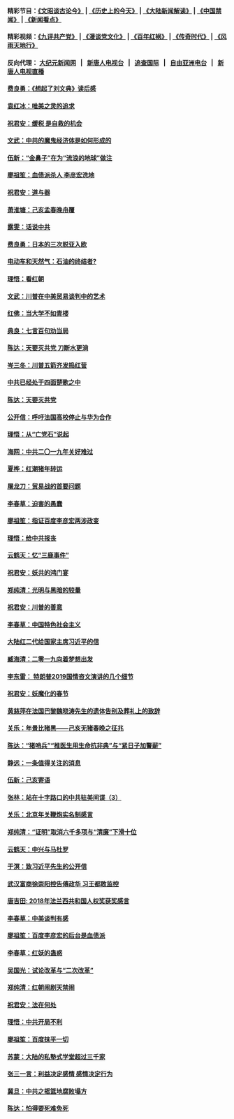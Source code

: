 #### 精彩节目：[《文昭谈古论今》](http://45.76.220.221/wenzhao) | [《历史上的今天》](http://45.76.220.221/today-in-history) | [《大陆新闻解读》](http://45.76.220.221/ntdtv-comedy) | [《中国禁闻》](http://45.76.220.221/ntdtv-news) | [《新闻看点》](http://45.76.220.221/news-insight) 

 #### 精彩视频：[《九评共产党》](http://45.76.220.221:10000/videos/jiuping) | [《漫谈党文化》](http://45.76.220.221:10000/videos/mtdwh) | [《百年红祸》](http://45.76.220.221:10000/videos/bnhh) | [《传奇时代》](http://45.76.220.221:10000/videos/legend) | [《风雨天地行》](http://45.76.220.221:10000/videos/fytdx) 

 #### 反向代理： [大纪元新闻网](http://45.76.220.221:10080/) &nbsp;&nbsp;|&nbsp;&nbsp; [新唐人电视台](http://45.76.220.221:8000/) &nbsp;&nbsp;|&nbsp;&nbsp; [追查国际](http://45.76.220.221:10010/) &nbsp;&nbsp;|&nbsp;&nbsp; [自由亚洲电台](http://45.76.220.221:9800/) &nbsp;&nbsp;|&nbsp;&nbsp; [新唐人电视直播](http://45.76.220.221/) 

#### [费良勇：《想起了刘文典》读后感](../pages/nsc993/n11054408.md?t=02190337) 

#### [袁红冰：唯美之灵的追求](../pages/nsc993/n11052800.md?t=02190337) 

#### [祝君安：缓税 是自救的机会](../pages/nsc993/n11052714.md?t=02190337) 

#### [文武：中共的魔鬼经济体是如何形成的](../pages/nsc993/n11051908.md?t=02190337) 

#### [伍新：“金鼻子”在为“流浪的地球”做注](../pages/nsc993/n11051603.md?t=02190337) 

#### [廖祖笙：血债派杀人 李彦宏洗地](../pages/nsc993/n11051397.md?t=02190337) 

#### [祝君安：道与器](../pages/nsc993/n11050653.md?t=02190337) 

#### [萧淮塘：己亥孟春晚舟覆](../pages/nsc993/n11050615.md?t=02190337) 

#### [露雯：话说中共](../pages/nsc993/n11050549.md?t=02190337) 

#### [费良勇：日本的三次脱亚入欧](../pages/nsc993/n11050067.md?t=02190337) 

#### [电动车和天然气：石油的终结者?](../pages/nsc993/n11047401.md?t=02190337) 

#### [理悟：看红朝](../pages/nsc993/n11047368.md?t=02190337) 

#### [文武：川普在中美贸易谈判中的艺术](../pages/nsc993/n11047216.md?t=02190337) 

#### [红佛：当大学不如青楼](../pages/nsc993/n11046910.md?t=02190337) 

#### [典良：七言百句劝当局](../pages/nsc993/n11046467.md?t=02190337) 

#### [陈达：天要灭共党 刀断水更淌](../pages/nsc993/n11045758.md?t=02190337) 

#### [岑三冬：川普五箭齐发捣红营](../pages/nsc993/n11045729.md?t=02190337) 

#### [中共已经处于四面楚歌之中](../pages/nsc993/n11044959.md?t=02190337) 

#### [陈达：天要灭共党](../pages/nsc993/n11043924.md?t=02190337) 

#### [公开信：呼吁法国高校停止与华为合作](../pages/nsc993/n11042967.md?t=02190337) 

#### [理悟：从“亡党石”说起](../pages/nsc993/n11042524.md?t=02190337) 

#### [海网：中共二〇一九年关好难过](../pages/nsc993/n11041415.md?t=02190337) 

#### [夏桦：红潮猪年转运](../pages/nsc993/n11041337.md?t=02190337) 

#### [屠龙刀：贸易战的首要问题](../pages/nsc993/n11040283.md?t=02190337) 

#### [李春草：迫害的愚蠢](../pages/nsc993/n11036601.md?t=02190337) 

#### [廖祖笙：指证百度李彦宏两涉政变](../pages/nsc993/n11036579.md?t=02190337) 

#### [理悟：给中共报丧](../pages/nsc993/n11036501.md?t=02190337) 

#### [云鹤天：忆“三鹿事件”](../pages/nsc993/n11036466.md?t=02190337) 

#### [祝君安：妖共的鸿门宴](../pages/nsc993/n11035387.md?t=02190337) 

#### [郑纯清：光明与黑暗的较量](../pages/nsc993/n11035337.md?t=02190337) 

#### [祝君安：川普的善意](../pages/nsc993/n11032077.md?t=02190337) 

#### [李春草：中国特色社会主义](../pages/nsc993/n11032132.md?t=02190337) 

#### [大陆红二代给国家主席习近平的信](../pages/nsc993/n11031995.md?t=02190337) 

#### [臧海清：二零一九向着梦想出发](../pages/nsc993/n11031959.md?t=02190337) 

#### [李东雷： 特朗普2019国情咨文演讲的几个细节](../pages/nsc993/n11031943.md?t=02190337) 

#### [祝君安：妖魔化的春节](../pages/nsc993/n11031747.md?t=02190337) 

#### [黄慈萍在法国巴黎魏晓涛先生的遗体告别及葬礼上的致辞](../pages/nsc993/n11031419.md?t=02190337) 

#### [关乐：年景比猪黑——己亥无猪春晚之征兆](../pages/nsc993/n11031494.md?t=02190337) 

#### [陈达：“猪哨兵”“推医生用生命抗非典”与“紧日子加警薪”](../pages/nsc993/n11027746.md?t=02190337) 

#### [静远：一条值得关注的消息](../pages/nsc993/n11024470.md?t=02190337) 

#### [伍新：己亥寄语](../pages/nsc993/n11024543.md?t=02190337) 

#### [张林：站在十字路口的中共驻美间谍（3）](../pages/nsc993/n11023043.md?t=02190337) 

#### [关乐：北京年关鞭炮实名制感言](../pages/nsc993/n11022630.md?t=02190337) 

#### [郑纯清：“证明”取消六千多项与“清廉”下滑十位](../pages/nsc993/n11022638.md?t=02190337) 

#### [云鹤天：中兴与马杜罗](../pages/nsc993/n11022620.md?t=02190337) 

#### [于溟：致习近平先生的公开信](../pages/nsc993/n11022593.md?t=02190337) 

#### [武汉富商徐崇阳控告傅政华 习王都敢监控](../pages/nsc993/n11022212.md?t=02190337) 

#### [唐吉田: 2018年法兰西共和国人权奖获奖感言](../pages/nsc993/n11021537.md?t=02190337) 

#### [李春草：中美谈判有感](../pages/nsc993/n11019776.md?t=02190337) 

#### [廖祖笙：百度李彦宏的后台是血债派](../pages/nsc993/n11019767.md?t=02190337) 

#### [李春草：红妖的蛊惑](../pages/nsc993/n11017095.md?t=02190337) 

#### [吴国光：试论改革与“二次改革”](../pages/nsc993/n11017055.md?t=02190337) 

#### [郑纯清：红朝闹剧天禁闹](../pages/nsc993/n11017030.md?t=02190337) 

#### [祝君安：法在何处](../pages/nsc993/n11017021.md?t=02190337) 

#### [理悟：中共开局不利](../pages/nsc993/n11016938.md?t=02190337) 

#### [廖祖笙：百度抹平一切](../pages/nsc993/n11014925.md?t=02190337) 

#### [苏蒙：大陆的私塾式学堂超过三千家](../pages/nsc993/n11014334.md?t=02190337) 

#### [张三一言：利益决定感情 感情决定行为](../pages/nsc993/n11012463.md?t=02190337) 

#### [冀旦：中共之摇篮地腐败塌方](../pages/nsc993/n11009533.md?t=02190337) 

#### [陈达：怕得要死难免死](../pages/nsc993/n11009520.md?t=02190337) 

